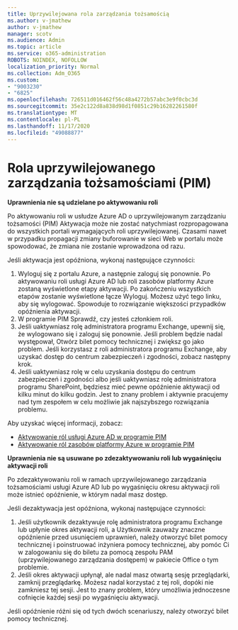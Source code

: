 ```yaml
---
title: Uprzywilejowana rola zarządzania tożsamością
ms.author: v-jmathew
author: v-jmathew
manager: scotv
ms.audience: Admin
ms.topic: article
ms.service: o365-administration
ROBOTS: NOINDEX, NOFOLLOW
localization_priority: Normal
ms.collection: Adm_O365
ms.custom:
- "9003230"
- "6825"
ms.openlocfilehash: 726511d016462f56c48a4272b57abc3e9f0cbc3d
ms.sourcegitcommit: 35e2c122d8a838d98d1f0851c29b16282261580f
ms.translationtype: MT
ms.contentlocale: pl-PL
ms.lasthandoff: 11/17/2020
ms.locfileid: "49088877"
---
```

# <a name="privileged-identity-managementpim-role"></a>Rola uprzywilejowanego zarządzania tożsamościami (PIM)

**Uprawnienia nie są udzielane po aktywowaniu roli**

Po aktywowaniu roli w usłudze Azure AD o uprzywilejowanym zarządzaniu tożsamości (PIM) Aktywacja może nie zostać natychmiast rozpropagowana do wszystkich portali wymagających roli uprzywilejowanej. Czasami nawet w przypadku propagacji zmiany buforowanie w sieci Web w portalu może spowodować, że zmiana nie zostanie wprowadzona od razu.

Jeśli aktywacja jest opóźniona, wykonaj następujące czynności:

1. Wyloguj się z portalu Azure, a następnie zaloguj się ponownie. Po aktywowaniu roli usługi Azure AD lub roli zasobów platformy Azure zostaną wyświetlone etapy aktywacji. Po zakończeniu wszystkich etapów zostanie wyświetlone łącze Wyloguj. Możesz użyć tego linku, aby się wylogować. Spowoduje to rozwiązanie większości przypadków opóźnienia aktywacji.
2. W programie PIM Sprawdź, czy jesteś członkiem roli.
3. Jeśli uaktywniasz rolę administratora programu Exchange, upewnij się, że wylogowano się i zaloguj się ponownie. Jeśli problem będzie nadal występował, Otwórz bilet pomocy technicznej i zwiększ go jako problem. Jeśli korzystasz z roli administratora programu Exchange, aby uzyskać dostęp do centrum zabezpieczeń i zgodności, zobacz następny krok.
4. Jeśli uaktywniasz rolę w celu uzyskania dostępu do centrum zabezpieczeń i zgodności albo jeśli uaktywniasz rolę administratora programu SharePoint, będziesz mieć pewne opóźnienie aktywacji od kilku minut do kilku godzin. Jest to znany problem i aktywnie pracujemy nad tym zespołem w celu możliwie jak najszybszego rozwiązania problemu.

Aby uzyskać więcej informacji, zobacz:

- [Aktywowanie ról usługi Azure AD w programie PIM](https://docs.microsoft.com/azure/active-directory/privileged-identity-management/pim-how-to-activate-role?WT.mc_id=Portal-Microsoft_Azure_Support "https://docs.microsoft.com/azure/active-directory/privileged-identity-management/pim-how-to-activate-role?wt.mc_id=portal-microsoft_azure_support")
- [Aktywowanie ról zasobów platformy Azure w programie PIM](https://docs.microsoft.com/azure/active-directory/privileged-identity-management/pim-resource-roles-activate-your-roles?WT.mc_id=Portal-Microsoft_Azure_Support "https://docs.microsoft.com/azure/active-directory/privileged-identity-management/pim-resource-roles-activate-your-roles?wt.mc_id=portal-microsoft_azure_support")

**Uprawnienia nie są usuwane po zdezaktywowaniu roli lub wygaśnięciu aktywacji roli**

Po zdezaktywowaniu roli w ramach uprzywilejowanego zarządzania tożsamościami usługi Azure AD lub po wygaśnięciu okresu aktywacji roli może istnieć opóźnienie, w którym nadal masz dostęp.

Jeśli dezaktywacja jest opóźniona, wykonaj następujące czynności:

1. Jeśli użytkownik dezaktywuje rolę administratora programu Exchange lub upłynie okres aktywacji roli, a Użytkownik zauważy znaczne opóźnienie przed usunięciem uprawnień, należy otworzyć bilet pomocy technicznej i poinstruować inżyniera pomocy technicznej, aby pomóc Ci w zalogowaniu się do biletu za pomocą zespołu PAM (uprzywilejowanego zarządzania dostępem) w pakiecie Office o tym problemie.
2. Jeśli okres aktywacji upłynął, ale nadal masz otwartą sesję przeglądarki, zamknij przeglądarkę. Możesz nadal korzystać z tej roli, dopóki nie zamkniesz tej sesji. Jest to znany problem, który umożliwia jednoczesne cofnięcie każdej sesji po wygaśnięciu aktywacji.

Jeśli opóźnienie różni się od tych dwóch scenariuszy, należy otworzyć bilet pomocy technicznej.
